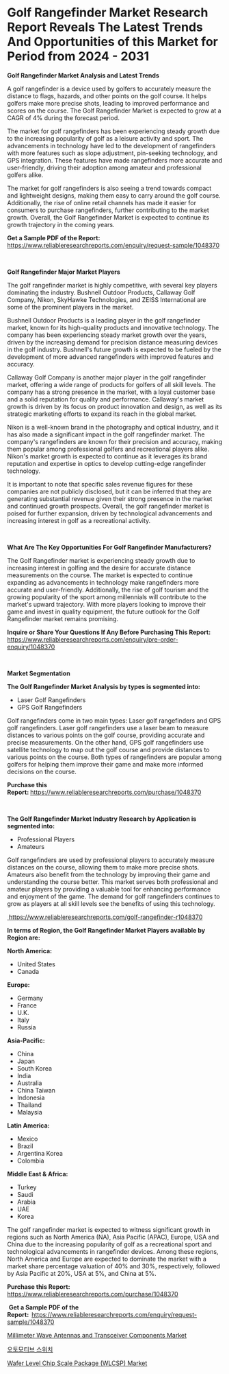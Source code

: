 <p><h1>Golf Rangefinder Market Research Report Reveals The Latest Trends And Opportunities of this Market for Period from 2024 - 2031</h1></p><p><strong>Golf Rangefinder Market Analysis and Latest Trends</strong></p>
<p><p>A golf rangefinder is a device used by golfers to accurately measure the distance to flags, hazards, and other points on the golf course. It helps golfers make more precise shots, leading to improved performance and scores on the course. The Golf Rangefinder Market is expected to grow at a CAGR of 4% during the forecast period.</p><p>The market for golf rangefinders has been experiencing steady growth due to the increasing popularity of golf as a leisure activity and sport. The advancements in technology have led to the development of rangefinders with more features such as slope adjustment, pin-seeking technology, and GPS integration. These features have made rangefinders more accurate and user-friendly, driving their adoption among amateur and professional golfers alike.</p><p>The market for golf rangefinders is also seeing a trend towards compact and lightweight designs, making them easy to carry around the golf course. Additionally, the rise of online retail channels has made it easier for consumers to purchase rangefinders, further contributing to the market growth. Overall, the Golf Rangefinder Market is expected to continue its growth trajectory in the coming years.</p></p>
<p><strong>Get a Sample PDF of the Report:&nbsp;</strong> <a href="https://www.reliableresearchreports.com/enquiry/request-sample/1048370">https://www.reliableresearchreports.com/enquiry/request-sample/1048370</a></p>
<p>&nbsp;</p>
<p><strong>Golf Rangefinder Major Market Players</strong></p>
<p><p>The golf rangefinder market is highly competitive, with several key players dominating the industry. Bushnell Outdoor Products, Callaway Golf Company, Nikon, SkyHawke Technologies, and ZEISS International are some of the prominent players in the market. </p><p>Bushnell Outdoor Products is a leading player in the golf rangefinder market, known for its high-quality products and innovative technology. The company has been experiencing steady market growth over the years, driven by the increasing demand for precision distance measuring devices in the golf industry. Bushnell's future growth is expected to be fueled by the development of more advanced rangefinders with improved features and accuracy.</p><p>Callaway Golf Company is another major player in the golf rangefinder market, offering a wide range of products for golfers of all skill levels. The company has a strong presence in the market, with a loyal customer base and a solid reputation for quality and performance. Callaway's market growth is driven by its focus on product innovation and design, as well as its strategic marketing efforts to expand its reach in the global market.</p><p>Nikon is a well-known brand in the photography and optical industry, and it has also made a significant impact in the golf rangefinder market. The company's rangefinders are known for their precision and accuracy, making them popular among professional golfers and recreational players alike. Nikon's market growth is expected to continue as it leverages its brand reputation and expertise in optics to develop cutting-edge rangefinder technology.</p><p>It is important to note that specific sales revenue figures for these companies are not publicly disclosed, but it can be inferred that they are generating substantial revenue given their strong presence in the market and continued growth prospects. Overall, the golf rangefinder market is poised for further expansion, driven by technological advancements and increasing interest in golf as a recreational activity.</p></p>
<p>&nbsp;</p>
<p><strong>What Are The Key Opportunities For Golf Rangefinder Manufacturers?</strong></p>
<p><p>The Golf Rangefinder market is experiencing steady growth due to increasing interest in golfing and the desire for accurate distance measurements on the course. The market is expected to continue expanding as advancements in technology make rangefinders more accurate and user-friendly. Additionally, the rise of golf tourism and the growing popularity of the sport among millennials will contribute to the market's upward trajectory. With more players looking to improve their game and invest in quality equipment, the future outlook for the Golf Rangefinder market remains promising.</p></p>
<p><strong>Inquire or Share Your Questions If Any Before Purchasing This Report:</strong> <a href="https://www.reliableresearchreports.com/enquiry/pre-order-enquiry/1048370">https://www.reliableresearchreports.com/enquiry/pre-order-enquiry/1048370</a></p>
<p>&nbsp;</p>
<p><strong>Market Segmentation</strong></p>
<p><strong>The Golf Rangefinder Market Analysis by types is segmented into:</strong></p>
<p><ul><li>Laser Golf Rangefinders</li><li>GPS Golf Rangefinders</li></ul></p>
<p><p>Golf rangefinders come in two main types: Laser golf rangefinders and GPS golf rangefinders. Laser golf rangefinders use a laser beam to measure distances to various points on the golf course, providing accurate and precise measurements. On the other hand, GPS golf rangefinders use satellite technology to map out the golf course and provide distances to various points on the course. Both types of rangefinders are popular among golfers for helping them improve their game and make more informed decisions on the course.</p></p>
<p><strong>Purchase this Report:&nbsp;</strong><a href="https://www.reliableresearchreports.com/purchase/1048370">https://www.reliableresearchreports.com/purchase/1048370</a></p>
<p>&nbsp;</p>
<p><strong>The Golf Rangefinder Market Industry Research by Application is segmented into:</strong></p>
<p><ul><li>Professional Players</li><li>Amateurs</li></ul></p>
<p><p>Golf rangefinders are used by professional players to accurately measure distances on the course, allowing them to make more precise shots. Amateurs also benefit from the technology by improving their game and understanding the course better. This market serves both professional and amateur players by providing a valuable tool for enhancing performance and enjoyment of the game. The demand for golf rangefinders continues to grow as players at all skill levels see the benefits of using this technology.</p></p>
<p><a href="https://www.reliableresearchreports.com/golf-rangefinder-r1048370">&nbsp;https://www.reliableresearchreports.com/golf-rangefinder-r1048370</a></p>
<p><strong>In terms of Region, the Golf Rangefinder Market Players available by Region are:</strong></p>
<p>
    <p> <strong> North America: </strong>
        <ul>
            <li>United States</li>
            <li>Canada</li>
        </ul>
        </p> 
    <p> <strong> Europe: </strong>
        <ul>
            <li>Germany</li>
            <li>France</li>
            <li>U.K.</li>
            <li>Italy</li>
            <li>Russia</li>
        </ul>
        </p> 
    <p> <strong> Asia-Pacific: </strong>
        <ul>
            <li>China</li>
            <li>Japan</li>
            <li>South Korea</li>
            <li>India</li>
            <li>Australia</li>
            <li>China Taiwan</li>
            <li>Indonesia</li>
            <li>Thailand</li>
            <li>Malaysia</li>
        </ul>
        </p> 
    <p> <strong> Latin America: </strong>
        <ul>
            <li>Mexico</li>
            <li>Brazil</li>
            <li>Argentina Korea</li>
            <li>Colombia</li>
        </ul>
        </p> 
    <p> <strong> Middle East & Africa: </strong>
        <ul>
            <li>Turkey</li>
            <li>Saudi</li>
            <li>Arabia</li>
            <li>UAE</li>
            <li>Korea</li>
        </ul>
    </p>
    </p>
<p><p>The golf rangefinder market is expected to witness significant growth in regions such as North America (NA), Asia Pacific (APAC), Europe, USA and China due to the increasing popularity of golf as a recreational sport and technological advancements in rangefinder devices. Among these regions, North America and Europe are expected to dominate the market with a market share percentage valuation of 40% and 30%, respectively, followed by Asia Pacific at 20%, USA at 5%, and China at 5%.</p></p>
<p><strong>Purchase this Report: </strong><a href="https://www.reliableresearchreports.com/purchase/1048370">https://www.reliableresearchreports.com/purchase/1048370</a></p>
<p>&nbsp;<strong>Get a Sample PDF of the Report:&nbsp;&nbsp;</strong><a href="https://www.reliableresearchreports.com/enquiry/request-sample/1048370">https://www.reliableresearchreports.com/enquiry/request-sample/1048370</a></p>
<p><strong></strong></p>
<p><p><a href="https://medium.com/@keith.sutherland8067/comprehensive-analysis-of-the-global-millimeter-wave-antennas-and-transceiver-components-market-ec1f14d48cca">Millimeter Wave Antennas and Transceiver Components Market</a></p><p><a href="https://github.com/wallacBahrtyinger567686/Market-Research-Report-List-3/blob/main/181400838476.md">오토모티브 스위치</a></p><p><a href="https://medium.com/@ryan.wilson8778/wafer-level-chip-scale-package-wlcsp-market-share-market-analysis-growth-trends-forecasts-7fb4def8366f">Wafer Level Chip Scale Package (WLCSP) Market</a></p></p>